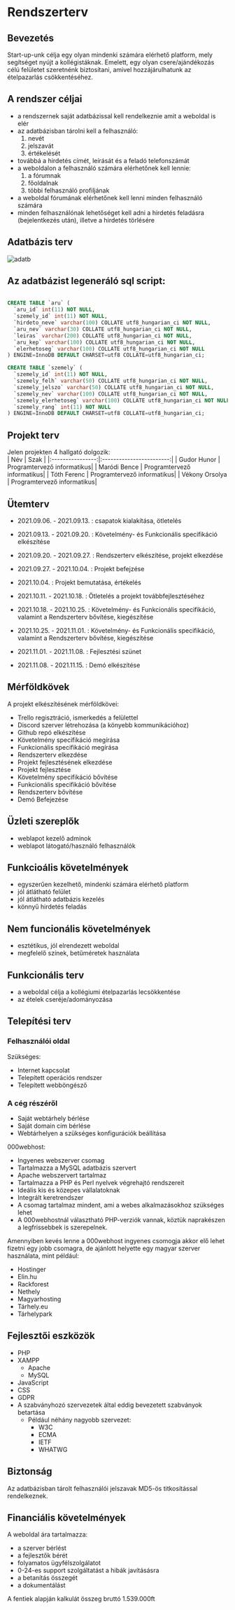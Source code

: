 # Rendszerterv


##  Bevezetés

Start-up-unk célja egy olyan mindenki számára elérhető platform, mely segítséget nyújt
a kollégistáknak. Emelett, egy olyan csere/ajándékozás célú felületet szeretnénk 
biztosítani, amivel hozzájárulhatunk az ételpazarlás csökkentéséhez.


##  A rendszer céljai

- a rendszernek saját adatbázissal kell rendelkeznie amit a weboldal is elér
- az adatbázisban tárolni kell a felhasználó:
    1. nevét
    2. jelszavát
    3. értékelését 
- továbbá a hirdetés címét, leírását és a feladó telefonszámát
- a weboldalon a felhasználó számára elérhetőnek kell lennie:
    1. a fórumnak
    2. főoldalnak
    3. többi felhasználó profiljának
- a weboldal fórumának elérhetőnek kell lenni minden felhasználó számára
- minden felhasználónak lehetőséget kell adni a hirdetés feladásra (bejelentkezés után),
 illetve a hirdetés törlésére
 

##  Adatbázis terv

![adatb](img/adatb.png "Adatbázis")


##  Az adatbázist legeneráló sql script:

```sql

CREATE TABLE `aru` (
  `aru_id` int(11) NOT NULL,
  `szemely_id` int(11) NOT NULL,
  `hirdeto_neve` varchar(100) COLLATE utf8_hungarian_ci NOT NULL,
  `aru_nev` varchar(30) COLLATE utf8_hungarian_ci NOT NULL,
  `leiras` varchar(200) COLLATE utf8_hungarian_ci NOT NULL,
  `aru_kep` varchar(100) COLLATE utf8_hungarian_ci NOT NULL,
  `elerhetoseg` varchar(100) COLLATE utf8_hungarian_ci NOT NULL
) ENGINE=InnoDB DEFAULT CHARSET=utf8 COLLATE=utf8_hungarian_ci;

CREATE TABLE `szemely` (
  `szemely_id` int(11) NOT NULL,
  `szemely_felh` varchar(50) COLLATE utf8_hungarian_ci NOT NULL,
  `szemely_jelszo` varchar(50) COLLATE utf8_hungarian_ci NOT NULL,
  `szemely_nev` varchar(100) COLLATE utf8_hungarian_ci NOT NULL,
  `szemely_elerhetoseg` varchar(100) COLLATE utf8_hungarian_ci NOT NULL,
  `szemely_rang` int(11) NOT NULL
) ENGINE=InnoDB DEFAULT CHARSET=utf8 COLLATE=utf8_hungarian_ci;

```


##  Projekt terv

Jelen projekten 4 hallgató dolgozik:  
| Név             | Szak                  |
|:----------------:|:------------------------:|
| Gudor Hunor     | Programtervező informatikus|
| Maródi Bence    | Programtervező informatikus|
| Tóth Ferenc     | Programtervező informatikus|
| Vékony Orsolya  | Programtervező informatikus|


##  Ütemterv

- 2021.09.06. - 2021.09.13. : csapatok kialakítása, ötletelés

- 2021.09.13. - 2021.09.20. : Követelmény- és Funkcionális specifikáció elkészítése

- 2021.09.20. - 2021.09.27. : Rendszerterv elkészítése, projekt elkezdése

- 2021.09.27. - 2021.10.04. : Projekt befejzése

- 2021.10.04. : Projekt bemutatása, értékelés

- 2021.10.11. - 2021.10.18. : Ötletelés a projekt továbbfejlesztéséhez

- 2021.10.18. - 2021.10.25. : Követelmény- és Funkcionális specifikáció, valamint a Rendszerterv 
bővítése, kiegészítése

- 2021.10.25. - 2021.11.01. : Követelmény- és Funkcionális specifikáció, valamint a Rendszerterv 
bővítése, kiegészítése

- 2021.11.01. - 2021.11.08. : Fejlesztési szünet

- 2021.11.08. - 2021.11.15. : Demó elkészítése


##  Mérföldkövek

A projekt elkészítésének mérföldkövei:
- Trello regisztráció, ismerkedés a felülettel
- Discord szerver létrehozása (a könyebb kommunikációhoz)
- Github repó elkészítése
- Követelmény specifikáció megírása
- Funkcionális specifikáció megírása
- Rendszerterv elkezdése
- Projekt fejlesztésének elkezdése
- Projekt fejlesztése
- Követelmény specifikáció bővítése
- Funkcionális specifikáció bővítése
- Rendszerterv bővítése
- Demó Befejezése


##  Üzleti szereplők

- weblapot kezelő adminok
- weblapot látogató/használó felhasználók


##  Funkcioális követelmények

- egyszerűen kezelhető, mindenki számára elérhető platform
- jól átlátható felület
- jól átlátható adatbázis kezelés
- könnyű hirdetés feladás


##  Nem funcionális követelmények

- esztétikus, jól elrendezett weboldal
- megfelelő színek, betűméretek használata


##  Funkcionális terv

- a weboldal célja a kollégiumi ételpazarlás lecsökkentése
- az ételek cseréje/adományozása

## Telepítési terv

### Felhasználói oldal

Szükséges:

- Internet kapcsolat
- Telepített operációs rendszer
- Telepített webböngésző

### A cég részéről

- Saját webtárhely bérlése
- Saját domain cím bérlése
- Webtárhelyen a szükséges konfigurációk beállítása

000webhost:
- Ingyenes webszerver csomag
- Tartalmazza a MySQL adatbázis szervert
- Apache webszervert tartalmaz
- Tartalmazza a PHP és Perl nyelvek végrehajtó rendszereit
- Ideális kis és közepes vállalatoknak
- Integrált keretrendszer
- A csomag tartalmaz mindent, ami a webes alkalmazásokhoz szükséges lehet
- A 000webhostnál választható PHP-verziók vannak, köztük naprakészen 
a legfrissebbek is szerepelnek.


Amennyiben kevés lenne a 000webhost ingyenes csomogja akkor elő lehet
fizetni egy jobb csomagra, de ajánlott helyette egy magyar szerver használata, 
mint például:
- Hostinger
- Elin.hu
- Rackforest
- Nethely
- Magyarhosting
- Tárhely.eu
- Tárhelypark


##  Fejlesztői eszközök

- PHP
- XAMPP
    - Apache
    - MySQL
- JavaScript
- CSS
- GDPR
- A szabványhozó szervezetek által eddig bevezetett szabványok betartása
    - Például néhány nagyobb szervezet: 
        - W3C
        - ECMA
        - IETF
        - WHATWG


##  Biztonság

Az adatbázisban tárolt felhasználói jelszavak MD5-ös titkosítással rendelkeznek. 


## Financiális követelmények

A weboldal ára tartalmazza:
- a szerver bérlést
- a fejlesztők bérét
- folyamatos ügyfélszolgálatot
- 0-24-es support szolgáltatást a hibák javításásra
- a betanítás összegét
- a dokumentálást


A fentiek alapján kalkulát összeg bruttó 1.539.000ft

